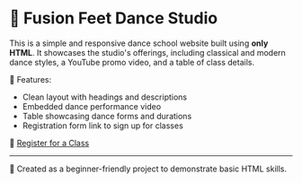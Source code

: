 # 💃 Fusion Feet Dance Studio

This is a simple and responsive dance school website built using **only HTML**. It showcases the studio's offerings, including classical and modern dance styles, a YouTube promo video, and a table of class details.

🎯 Features:
- Clean layout with headings and descriptions  
- Embedded dance performance video  
- Table showcasing dance forms and durations  
- Registration form link to sign up for classes  

🔗 [Register for a Class](register.html)

---

🌟 Created as a beginner-friendly project to demonstrate basic HTML skills.

